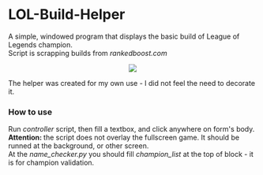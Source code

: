 # LOL-Build-Helper
A simple, windowed program that displays the basic build of League of Legends champion.  
Script is scrapping builds from <i>rankedboost.com</i>  
<p align="center">
  <img src="https://i.imgur.com/EajVUqX.png">  
</p>  
The helper was created for my own use - I did not feel the need to decorate it.  
  
### How to use
Run <i>controller</i> script, then fill a textbox, and click anywhere on form's body. <b> Attention: </b> the script does not overlay the fullscreen game. It should be runned at the background, or other screen.  
At the <i>name_checker.py</i> you should fill <i>champion_list</i> at the top of block - it is for champion validation.
